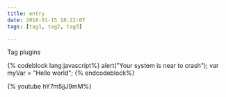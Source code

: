 ```yaml
---
title: entry
date: 2018-01-15 18:22:07
tags: [tag1, tag2, tag3]

---
```


Tag plugins

{% codeblock lang:javascript%}
	alert("Your system is near to crash");
	var myVar = "Hello world";
{% endcodeblock%}

{% youtube hY7m5jjJ9mM%}